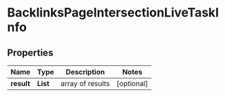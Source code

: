 # BacklinksPageIntersectionLiveTaskInfo


## Properties

| Name | Type | Description | Notes |
|------------ | ------------- | ------------- | -------------|
**result** | **List<BacklinksPageIntersectionLiveResultInfo>** | array of results |[optional]|